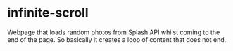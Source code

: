 # infinite-scroll

Webpage that loads random photos from Splash API whilst coming to the end of the page. So basically it creates a loop of content that does not end.
